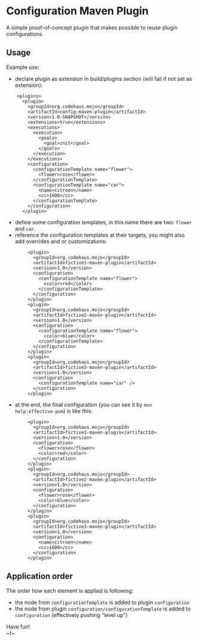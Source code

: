 # Configuration Maven Plugin
A simple proof-of-concept plugin that makes possible to reuse plugin configurations.

## Usage

Example use:
* declare plugin as extension in build/plugins section (will fail if not set as extension):
```
    <plugins>
      <plugin>
        <groupId>org.codehaus.mojo</groupId>
        <artifactId>config-maven-plugin</artifactId>
        <version>1.0-SNAPSHOT</version>
        <extensions>true</extensions>
        <executions>
          <execution>
            <goals>
              <goal>init</goal>
            </goals>
          </execution>
        </executions>
        <configuration>
          <configurationTemplate name="flower">
            <flower>rose</flower>
          </configurationTemplate>
          <configurationTemplate name="car">
            <name>citroen</name>
            <cc>1600</cc>
          </configurationTemplate>
        </configuration>
      </plugin>
```
* define some configuration templates, in this name there are two: `flower` and `car`.
* reference the configuration templates at their targets, you might also add overrides and or customizations:
```
        <plugin>
          <groupId>org.codehaus.mojo</groupId>
          <artifactId>fictive1-maven-plugin</artifactId>
          <version>1.0</version>
          <configuration>
            <configurationTemplate name="flower">
              <color>red</color>
            </configurationTemplate>
          </configuration>
        </plugin>
        <plugin>
          <groupId>org.codehaus.mojo</groupId>
          <artifactId>fictive2-maven-plugin</artifactId>
          <version>1.0</version>
          <configuration>
            <configurationTemplate name="flower">
              <color>blue</color>
            </configurationTemplate>
          </configuration>
        </plugin>
        <plugin>
          <groupId>org.codehaus.mojo</groupId>
          <artifactId>fictive3-maven-plugin</artifactId>
          <version>1.0</version>
          <configuration>
            <configurationTemplate name="car" />
          </configuration>
        </plugin>
```
* at the end, the final configuration (you can see it by `mvn help:effective-pom`) is like this:
```
        <plugin>
          <groupId>org.codehaus.mojo</groupId>
          <artifactId>fictive1-maven-plugin</artifactId>
          <version>1.0</version>
          <configuration>
            <flower>rose</flower>
            <color>red</color>
          </configuration>
        </plugin>
        <plugin>
          <groupId>org.codehaus.mojo</groupId>
          <artifactId>fictive2-maven-plugin</artifactId>
          <version>1.0</version>
          <configuration>
            <flower>rose</flower>
            <color>blue</color>
          </configuration>
        </plugin>
        <plugin>
          <groupId>org.codehaus.mojo</groupId>
          <artifactId>fictive3-maven-plugin</artifactId>
          <version>1.0</version>
          <configuration>
            <name>citroen</name>
            <cc>1600</cc>
          </configuration>
        </plugin>
```

## Application order

The order how each element is applied is following:
* the node from `configurationTemplate` is added to plugin `configuration`
* the node from plugin `configuration/configurationTemplate` is added to `configuration` (effectively pushing "level up")



Have fun!  
~t~

